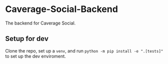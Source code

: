 # Caverage-Social-Backend
The backend for Caverage Social.

## Setup for dev
Clone the repo, set up a `venv`, and run `python -m pip install -e ".[tests]"` to set up the dev enviroment.
